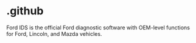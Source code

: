# .github
Ford IDS is the official Ford diagnostic software with OEM-level functions for Ford, Lincoln, and Mazda vehicles.
